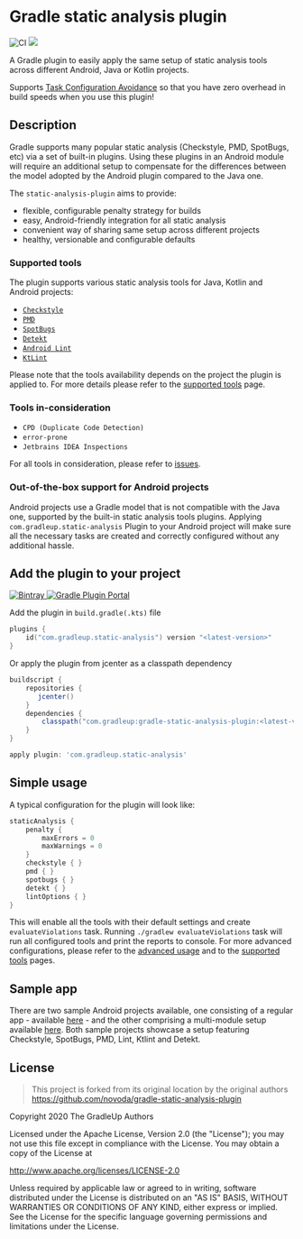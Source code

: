 # Gradle static analysis plugin
![CI](https://github.com/GradleUp/static-analysis-plugin/workflows/ci/badge.svg) 
[![](https://img.shields.io/badge/License-Apache%202.0-lightgrey.svg)](LICENSE.txt)

A Gradle plugin to easily apply the same setup of static analysis tools across different Android, Java or Kotlin projects.

Supports [Task Configuration Avoidance](https://docs.gradle.org/current/userguide/task_configuration_avoidance.html) so that you have zero overhead in build speeds when you use this plugin!

## Description
Gradle supports many popular static analysis (Checkstyle, PMD, SpotBugs, etc) via a set of built-in plugins.
Using these plugins in an Android module will require an additional setup to compensate for the differences between
the model adopted by the Android plugin compared to the Java one.

The `static-analysis-plugin` aims to provide:
- flexible, configurable penalty strategy for builds
- easy, Android-friendly integration for all static analysis
- convenient way of sharing same setup across different projects
- healthy, versionable and configurable defaults

### Supported tools
The plugin supports various static analysis tools for Java, Kotlin and Android projects:

 * [`Checkstyle`](docs/tools/checkstyle.md)
 * [`PMD`](docs/tools/pmd.md)
 * [`SpotBugs`](docs/tools/spotbugs.md)
 * [`Detekt`](docs/tools/detekt.md)
 * [`Android Lint`](docs/tools/android_lint.md)
 * [`KtLint`](docs/tools/ktlint.md)
 
Please note that the tools availability depends on the project the plugin is applied to. For more details please refer to the
[supported tools](docs/supported-tools.md) page.

### Tools in-consideration
                          
 * `CPD (Duplicate Code Detection) `
 * `error-prone`
 * `Jetbrains IDEA Inspections`

For all tools in consideration, please refer to [issues](https://github.com/GradleUp/static-analysis-plugin/issues?q=is%3Aissue+is%3Aopen+label%3A%22new+tool%22). 

### Out-of-the-box support for Android projects
Android projects use a Gradle model that is not compatible with the Java one, supported by the built-in static analysis tools plugins.
Applying `com.gradleup.static-analysis` Plugin to your Android project will make sure all the necessary tasks are created and correctly configured
without any additional hassle.

## Add the plugin to your project
        
[ ![Bintray](https://img.shields.io/bintray/v/gradleup/maven/static-analysis-plugin) ](https://bintray.com/gradleup/maven/static-analysis-plugin/_latestVersion)
[ ![Gradle Plugin Portal](https://img.shields.io/maven-metadata/v/https/plugins.gradle.org/m2/com/gradleup/static-analysis/manifest/com.gradleup.static-analysis.gradle.plugin/maven-metadata.xml.svg?label=Gradle%20Plugins%20Portal) ](https://plugins.gradle.org/plugin/com.gradleup.static-analysis)

Add the plugin in `build.gradle(.kts)` file

```kotlin
plugins {
    id("com.gradleup.static-analysis") version "<latest-version>"
}
```   

Or apply the plugin from jcenter as a classpath dependency

```groovy
buildscript {
    repositories {
       jcenter()
    }
    dependencies {
        classpath("com.gradleup:gradle-static-analysis-plugin:<latest-version>")
    }
}

apply plugin: 'com.gradleup.static-analysis'
```

## Simple usage
A typical configuration for the plugin will look like:

```gradle
staticAnalysis {
    penalty {
        maxErrors = 0
        maxWarnings = 0
    }
    checkstyle { }
    pmd { }
    spotbugs { }
    detekt { }
    lintOptions { }
}
```

This will enable all the tools with their default settings and create `evaluateViolations` task. Running `./gradlew evaluateViolations` task will run all configured tools and print the reports to console. For more advanced configurations, please refer to the
[advanced usage](docs/advanced-usage.md) and to the [supported tools](docs/supported-tools.md) pages.

## Sample app
There are two sample Android projects available, one consisting of a regular app - available [here](https://github.com/GradleUp/static-analysis-plugin/tree/master/sample) - and the other comprising a multi-module setup available [here](https://github.com/GradleUp/static-analysis-plugin/tree/master/sample-multi-module). Both sample projects showcase a setup featuring Checkstyle, SpotBugs, PMD, Lint, Ktlint and Detekt.

## License 

> This project is forked from its original location by the original authors https://github.com/novoda/gradle-static-analysis-plugin 

Copyright 2020 The GradleUp Authors

Licensed under the Apache License, Version 2.0 (the "License");
you may not use this file except in compliance with the License.
You may obtain a copy of the License at

   http://www.apache.org/licenses/LICENSE-2.0

Unless required by applicable law or agreed to in writing, software
distributed under the License is distributed on an "AS IS" BASIS,
WITHOUT WARRANTIES OR CONDITIONS OF ANY KIND, either express or implied.
See the License for the specific language governing permissions and
limitations under the License.
